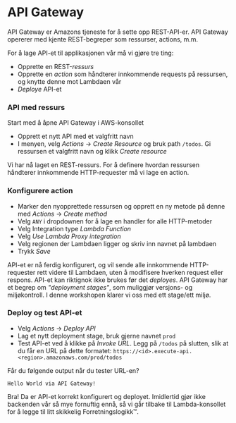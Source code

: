 # API Gateway

API Gateway er Amazons tjeneste for å sette opp REST-API-er. API Gateway opererer med kjente REST-begreper som ressurser, actions, m.m.

For å lage API-et til applikasjonen vår må vi gjøre tre ting:

- Opprette en REST-_ressurs_
- Opprette en _action_ som håndterer innkommende requests på ressursen, og knytte denne mot Lambdaen vår
- _Deploye_ API-et


### API med ressurs
Start med å åpne API Gateway i AWS-konsollet
- Opprett et nytt API med et valgfritt navn
- I menyen, velg _Actions_ -> _Create Resource_ og bruk path `/todos`. Gi ressursen et valgfritt navn og klikk _Create resource_

Vi har nå laget en REST-ressurs. For å definere hvordan ressursen håndterer innkommende HTTP-requester må vi lage en action.

### Konfigurere action
- Marker den nyopprettede ressursen og opprett en ny metode på denne med _Actions_ -> _Create method_
- Velg `ANY` i dropdownen for å lage en handler for alle HTTP-metoder
- Velg Integration type _Lambda Function_
- Velg _Use Lambda Proxy integration_
- Velg regionen der Lambdaen ligger og skriv inn navnet på lambdaen
- Trykk _Save_

API-et er nå ferdig konfigurert, og vil sende alle innkommende HTTP-requester rett videre til Lambdaen, uten å modifisere hverken request eller respons. API-et kan riktignok ikke brukes før det _deployes_. API Gateway har et begrep om _"deployment stages"_, som muliggjør versjons- og miljøkontroll. I denne workshopen klarer vi oss med ett stage/ett miljø.

### Deploy og test API-et
- Velg _Actions_ -> _Deploy API_
- Lag et nytt deployment stage, bruk gjerne navnet `prod`
- Test API-et ved å klikke på _Invoke URL_. Legg på `/todos` på slutten, slik at du får en URL på dette formatet:
```https://<id>.execute-api.<region>.amazonaws.com/prod/todos```

Får du følgende output når du tester URL-en?

```
Hello World via API Gateway!
```

Bra! Da er API-et korrekt konfigurert og deployet. Imidlertid gjør ikke backenden vår så mye fornuftig ennå, så vi går tilbake til Lambda-konsollet for å legge til litt skikkelig Forretningslogikk™.

